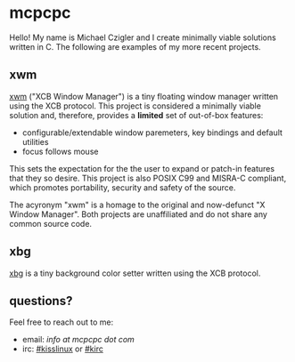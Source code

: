 # mcpcpc 

Hello! My name is Michael Czigler and I create minimally viable solutions written 
in C. The following are examples of my more recent projects.

## xwm

[xwm](https://github.com/mcpcpc/xwm) ("XCB Window Manager") is a tiny floating 
window manager written using the XCB protocol. This project is considered a
minimally viable solution and, therefore, provides a **limited** set of
out-of-box features:

* configurable/extendable window paremeters, key bindings and default utilities
* focus follows mouse

This sets the expectation for the the user to expand or patch-in features that
they so desire. This project is also POSIX C99 and MISRA-C compliant, which 
promotes portability, security and safety of the source.

The acyronym "xwm" is a homage to the original and now-defunct "X Window Manager". 
Both projects are unaffiliated and do not share any common source code. 

## xbg

[xbg](https://github.com/mcpcpc/xbg) is a tiny background color setter written 
using the XCB protocol.

## questions?

Feel free to reach out to me:

* email: *info at mcpcpc dot com*
* irc: [#kisslinux](https://freenode.logbot.info/kisslinux) or [#kirc](https://freenode.logbot.info/kirc)
